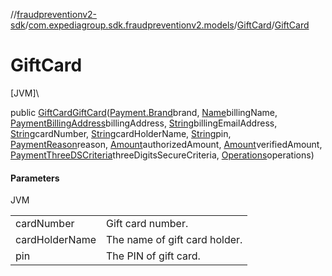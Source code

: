 //[fraudpreventionv2-sdk](../../../index.md)/[com.expediagroup.sdk.fraudpreventionv2.models](../index.md)/[GiftCard](index.md)/[GiftCard](-gift-card.md)

# GiftCard

[JVM]\

public [GiftCard](index.md)[GiftCard](-gift-card.md)([Payment.Brand](../-payment/-brand/index.md)brand, [Name](../-name/index.md)billingName, [PaymentBillingAddress](../-payment-billing-address/index.md)billingAddress, [String](https://docs.oracle.com/javase/8/docs/api/java/lang/String.html)billingEmailAddress, [String](https://docs.oracle.com/javase/8/docs/api/java/lang/String.html)cardNumber, [String](https://docs.oracle.com/javase/8/docs/api/java/lang/String.html)cardHolderName, [String](https://docs.oracle.com/javase/8/docs/api/java/lang/String.html)pin, [PaymentReason](../-payment-reason/index.md)reason, [Amount](../-amount/index.md)authorizedAmount, [Amount](../-amount/index.md)verifiedAmount, [PaymentThreeDSCriteria](../-payment-three-d-s-criteria/index.md)threeDigitsSecureCriteria, [Operations](../-operations/index.md)operations)

#### Parameters

JVM

| | |
|---|---|
| cardNumber | Gift card number. |
| cardHolderName | The name of gift card holder. |
| pin | The PIN of gift card. |
